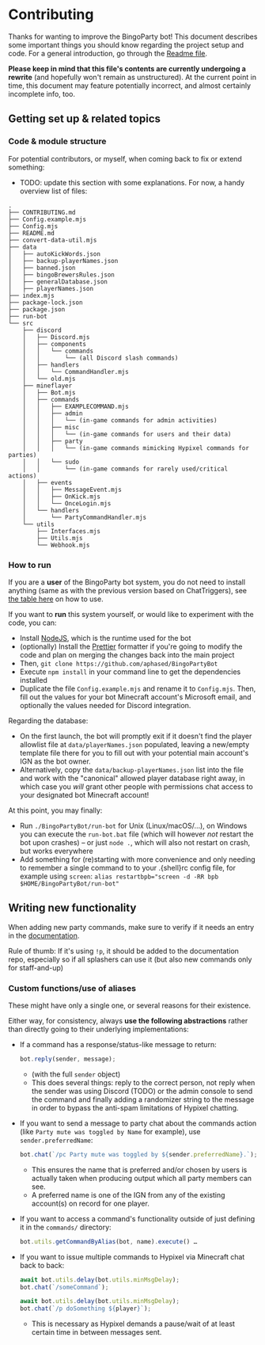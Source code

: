 # Contributing

Thanks for wanting to improve the BingoParty bot! This document describes some
important things you should know regarding the project setup and code.
For a general introduction, go through the [Readme file](./README.md).  

**Please keep in mind that this file's contents are currently undergoing a
rewrite** (and hopefully won't remain as unstructured).
At the current point in time, this document may feature potentially incorrect, and
almost certainly incomplete info, too.

## Getting set up & related topics

### Code & module structure

For potential contributors, or myself, when coming back to fix or extend something:

<!-- - Start the bot (in my case on a Linux server) by executing
`./BingoPartyBot/run-bot` in the shell, which will start Node
    - There is also a `.bat` file now for launching/testing the bot locally on Windows.
    It does not (yet) re-launch automatically on crash unlike the Unix script.
- In addition to initializing the bot, `index.mjs` enables command input
in-game via the console stdin
- Registering the chat listeners is done in `bot.mjs`
- Chat messages are parsed and acted upon in `modules/handleMessage.mjs`
- After an extra layer of preparing/"sanitizing" messages incl. sender checks
  (`modules/handleCommand.mjs`), the "main features", party commands, are implemented
  and send results out to the game/Hypixel in `sharedCoreFunctionality.mjs`
  (_shared_ as this is the part which could be re-used in both
  the ChatTriggers and Mineflayer code)
- `boolChecks.mjs` and `utils.mjs` are modules with helper functionality
- data is stored in the `data` directory: `playerNames.json`,
`bingoBrewersRules.json`, and `autokickWords.json` (WIP on `banned.json`)
- `manageData.mjs` to interact with said data (also partially WIP) -->

- TODO: update this section with some explanations. For now, a handy overview
list of files:

<!-- (generated from !`tree -I node_modules` then auto-inserted in Helix) -->

```tree
.
├── CONTRIBUTING.md
├── Config.example.mjs
├── Config.mjs
├── README.md
├── convert-data-util.mjs
├── data
│   ├── autoKickWords.json
│   ├── backup-playerNames.json
│   ├── banned.json
│   ├── bingoBrewersRules.json
│   ├── generalDatabase.json
│   ├── playerNames.json
├── index.mjs
├── package-lock.json
├── package.json
├── run-bot
└── src
    ├── discord
    │   ├── Discord.mjs
    │   ├── components
    │   │   └── commands
    │   │       └── (all Discord slash commands)
    │   ├── handlers
    │   │   └── CommandHandler.mjs
    │   └── old.mjs
    ├── mineflayer
    │   ├── Bot.mjs
    │   ├── commands
    │   │   ├── EXAMPLECOMMAND.mjs
    │   │   ├── admin
    │   │   │   └── (in-game commands for admin activities)
    │   │   ├── misc
    │   │   │   └── (in-game commands for users and their data)
    │   │   ├── party
    │   │   │   └── (in-game commands mimicking Hypixel commands for parties)
    │   │   └── sudo
    │   │       └── (in-game commands for rarely used/critical actions)
    │   ├── events
    │   │   ├── MessageEvent.mjs
    │   │   ├── OnKick.mjs
    │   │   └── OnceLogin.mjs
    │   └── handlers
    │       └── PartyCommandHandler.mjs
    └── utils
        ├── Interfaces.mjs
        ├── Utils.mjs
        └── Webhook.mjs
```

### How to run

If you are a **user** of the BingoParty bot system, you do not need to install
anything (same as with the previous version based on ChatTriggers),
see [the table here](https://github.com/aphased/BingoPartyCommands?tab=readme-ov-file#all-available-commands)
on how to use.

If you want to **run** this system yourself, or would like to experiment with
the code, you can:

- Install [NodeJS](https://nodejs.org/en/download/prebuilt-installer/current),
  which is the runtime used for the bot
- (optionally) Install the [Prettier](https://prettier.io/docs/en/install#set-up-your-editor)
  formatter if you're going to modify the code and plan on merging the changes
  back into the main project
- Then, `git clone https://github.com/aphased/BingoPartyBot`
- Execute `npm install` in your command line to get the dependencies installed
- Duplicate the file `Config.example.mjs` and rename it to `Config.mjs`. Then,
  fill out the values for your bot Minecraft account's Microsoft email, and
  optionally the values needed for Discord integration.

Regarding the database:
- On the first launch, the bot will promptly exit if it doesn't find the player
  allowlist file at `data/playerNames.json` populated, leaving a new/empty
  template file there for you to fill out with your potential main account's IGN
  as the bot owner.
- Alternatively, copy the `data/backup-playerNames.json` list into the file and
  work with the "canonical" allowed player database right away, in which case
  you *will* grant other people with permissions chat access to your designated
  bot Minecraft account!

<!-- TODO: make sure this is all covered somewhere in the above explanation, then delete -->
<!-- - Fill in credentials for authenticating the Minecraft to-be-bot account in a
  new `.env` file according to the template structure
    - The minimal file contents are as follows:
    ```env
    ACCOUNT_AUTH_TYPE=microsoft
    MINECRAFT_EMAIL=your@mc-account.email
    PARTY_BOT_PREFIX=!p
    ```
    - Copy the "simple" `.env` template file and fill it out with your values
    if you would like to skip setting up Discord integration in the beginning
- (optionally) Adapt the entry with property `permissionRank: botAccountOwner`
  to your main account's Minecraft IGN in `data/playerNames.json` to gain full admin
  privileges and access to [all commands](https://github.com/aphased/BingoPartyCommands?tab=readme-ov-file#admin-commands) -->
<!-- - After executing `npm install` to get the dependencies installed, you will have to modify two lines of the Mineflayer library to fix a crash on startup. -->
  <!-- fixed at least since in mineflayer >= 4.20.1, yay! -->
  <!-- Comment out the lines assigning `entity.mobType` and `entity.objectType`, which will be around line 170-190 (depending on your version) in the file `node_modules/mineflayer/lib/plugins/entities.js`:
  ```js
  if (entityData) {
    //      entity.mobType = entityData.displayName
    //      entity.objectType = entityData.displayName
    entity.displayName = entityData.displayName;
    entity.entityType = entityData.id;
    // …
  } // …
  ``` -->

At this point, you may finally:
- Run `./BingoPartyBot/run-bot` for Unix (Linux/macOS/…), on Windows you can
execute the `run-bot.bat` file (which will however _not_ restart the bot upon crashes)
– or just `node .`, which will also not restart on crash, but works everywhere
- Add something for (re)starting with more convenience and only needing to
remember a single command to to your .{shell}rc config file, for example
using `screen`: `alias restartbpb="screen -d -RR bpb $HOME/BingoPartyBot/run-bot"`
<!-- - Additional things (mostly so I have a place in which to look them up):
    - When SSH'd into the server, start a session using e.g. `screen -S bpb ./BingoPartyBot/run-bot`
    so that it persists connection resets (see `restartbpb` command alias above)
    - Reconnect to running session: `screen -r bpb`, exit viewing (not _quitting_ the program) with `ctrl-A D`
    - While viewing running session, make it scrollable with `ctrl-A [`
    - View last session's output: `screen -r -d` -->



## Writing new functionality

When adding new party commands, make sure to verify if it needs an entry in the [documentation](https://github.com/aphased/BingoPartyCommands).

Rule of thumb: If it's using `!p`, it should be added to the documentation repo, especially so if all splashers can use it (but also new commands only for staff-and-up)


### Custom functions/use of aliases

These might have only a single one, or several reasons for their existence.

Either way, for consistency, always **use the following abstractions** rather
than directly going to their underlying implementations:

- If a command has a response/status-like message to return:
  ```js
  bot.reply(sender, message);
  ```
  - (with the full `sender` object)
  - This does several things: reply to the correct person, not reply when the
    sender was using Discord (TODO) or the admin console to send the command
    and finally adding a randomizer string to the message in order to bypass the
    anti-spam limitations of Hypixel chatting.

- If you want to send a message to party chat about the commands action (like
  `Party mute was toggled by Name` for example), use `sender.preferredName`:
  ```js
  bot.chat(`/pc Party mute was toggled by ${sender.preferredName}.`);
  ```
  - This ensures the name that is preferred and/or chosen by users is actually
    taken when producing output which all party members can see.
  - A preferred name is one of the IGN from any of the existing account(s) on
    record for one player.

- If you want to access a command's functionality outside of just defining it in
  the `commands/` directory:
  ```js
  bot.utils.getCommandByAlias(bot, name).execute() …
  ```

- If you want to issue multiple commands to Hypixel via Minecraft chat back to
  back:
  ```js
  await bot.utils.delay(bot.utils.minMsgDelay);
  bot.chat(`/someCommand`);

  await bot.utils.delay(bot.utils.minMsgDelay);
  bot.chat(`/p doSomething ${player}`);
  ```
  - This is necessary as Hypixel demands a pause/wait of at least certain time
    in between messages sent.
  

